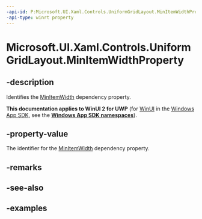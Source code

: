 ```yaml
---
-api-id: P:Microsoft.UI.Xaml.Controls.UniformGridLayout.MinItemWidthProperty
-api-type: winrt property
---
```


# Microsoft.UI.Xaml.Controls.UniformGridLayout.MinItemWidthProperty

<!--
public static Windows.UI.Xaml.DependencyProperty MinItemWidthProperty { get; }
-->

## -description

Identifies the [MinItemWidth](uniformgridlayout_minitemwidth.md) dependency property.

**This documentation applies to WinUI 2 for UWP** (for [WinUI](/windows/apps/winui/winui3/) in the [Windows App SDK](/windows/apps/windows-app-sdk/), see the **[Windows App SDK namespaces](/windows/windows-app-sdk/api/winrt/)**).

## -property-value

The identifier for the [MinItemWidth](uniformgridlayout_minitemwidth.md) dependency property.

## -remarks

## -see-also

## -examples

